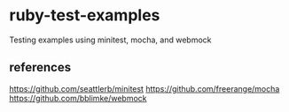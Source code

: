 # ruby-test-examples
Testing examples using minitest, mocha, and webmock

## references
https://github.com/seattlerb/minitest
https://github.com/freerange/mocha
https://github.com/bblimke/webmock
